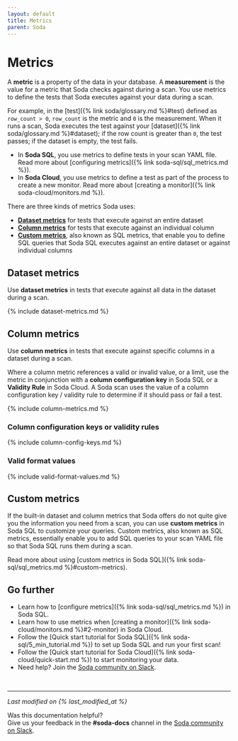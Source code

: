 ```yaml
---
layout: default
title: Metrics
parent: Soda
---
```


# Metrics

A **metric** is a property of the data in your database. A **measurement** is the value for a metric that Soda checks against during a scan. You use metrics to define the tests that Soda executes against your data during a scan. 

For example, in the [test]({% link soda/glossary.md %}#test) defined as `row_count > 0`, `row_count` is the metric and `0` is the measurement. When it runs a scan, Soda executes the test against your [dataset]({% link soda/glossary.md %}#dataset); if the row count is greater than `0`, the test passes; if the dataset is empty, the test fails.

* In **Soda SQL**, you use metrics to define tests in your scan YAML file. Read more about [configuring metrics]({% link soda-sql/sql_metrics.md %}). 
* In **Soda Cloud**, you use metrics to define a test as part of the process to create a new monitor. Read more about [creating a monitor]({% link soda-cloud/monitors.md %}).

There are three kinds of metrics Soda uses:

* **[Dataset metrics](#dataset-metrics)** for tests that execute against an entire dataset
* **[Column metrics](#column-metrics)** for tests that execute against an individual column
* **[Custom metrics](#custom-metrics)**, also known as SQL metrics, that enable you to define SQL queries that Soda SQL executes against an entire dataset or against individual columns 

## Dataset metrics

Use **dataset metrics** in tests that execute against all data in the dataset during a scan. 

{% include dataset-metrics.md %}


## Column metrics

Use **column metrics** in tests that execute against specific columns in a dataset during a scan.

Where a column metric references a valid or invalid value, or a limit, use the metric in conjunction with a **column configuration key** in Soda SQL or a **Validity Rule** in Soda Cloud. A Soda scan uses the value of a column configuration key / validity rule to determine if it should pass or fail a test.

{% include column-metrics.md %}

### Column configuration keys or validity rules

{% include column-config-keys.md %}

### Valid format values

{% include valid-format-values.md %}

## Custom metrics

If the built-in dataset and column metrics that Soda offers do not quite give you the information you need from a scan, you can use **custom metrics** in Soda SQL to customize your queries. Custom metrics, also known as SQL metrics, essentially enable you to add SQL queries to your scan YAML file so that Soda SQL runs them during a scan.

Read more about using [custom metrics in Soda SQL]({% link soda-sql/sql_metrics.md %}#custom-metrics).

## Go further

* Learn how to [configure metrics]({% link soda-sql/sql_metrics.md %}) in Soda SQL.
* Learn how to use metrics when [creating a monitor]({% link soda-cloud/monitors.md %}#2-monitor) in Soda Cloud.
* Follow the [Quick start tutorial for Soda SQL]({% link soda-sql/5_min_tutorial.md %}) to set up Soda SQL and run your first scan!
* Follow the [Quick start tutorial for Soda Cloud]({% link soda-cloud/quick-start.md %}) to start monitoring your data.
* Need help? Join the <a href="http://community.soda.io/slack" target="_blank"> Soda community on Slack</a>.
<br />

---
*Last modified on {% last_modified_at %}*

Was this documentation helpful? <br /> Give us your feedback in the **#soda-docs** channel in the <a href="http://community.soda.io/slack" target="_blank"> Soda community on Slack</a>.